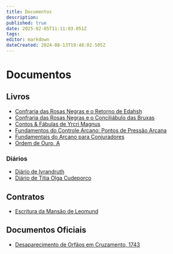```yaml
---
title: Documentos
description: 
published: true
date: 2025-02-05T11:11:03.051Z
tags: 
editor: markdown
dateCreated: 2024-08-13T19:48:02.505Z
---
```


<!-- SUBTITLE: Visão geral sobre Documentos -->

# Documentos

## Livros
- [Confraria das Rosas Negras e o Retorno de Edahsh](/documentos/confraria-das-rosas-negras-e-o-retorno-de-edahsh)
- [Confraria das Rosas Negras e o Conciliábulo das Bruxas](/documentos/confraria-das-rosas-negras-e-o-conciliabulo-das-bruxas)
- [Contos & Fábulas de Yrcri Magnus](/documentos/contos-fabulas-de-yrcri-magnus#contos-fabulas-de-yrcri-magnus)
- [Fundamentos do Controle Arcano: Pontos de Pressão Arcana](/documentos/fundamentos-do-controle-arcano-pontos-de-pressão-arcana)
- [Fundamentais do Arcano para Conjuradores](/documentos/fundamentais-do-arcano-para-conjuradores)
- [Ordem de Ouro, A](/documentos/a-ordem-de-ouro-(livro))

### Diários
- [Diário de Ivrandruth](/documentos/diario-ivrandruth)
- [Diário de Titia Olga Cudeporco](/documentos/diário-da-titia-olga-cudeporco)

## Contratos
- [Escritura da Mansão de Leomund](/documentos/escritura-da-mansao-de-leomund)

## Documentos Oficiais
- [Desaparecimento de Orfãos em Cruzamento, 1743](/documentos/desaparecimento-de-orfaos-em-cruzamento-1743)

